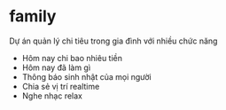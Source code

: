 # family
Dự án quản lý chi tiêu trong gia đình với nhiều chức năng
+ Hôm nay chi bao nhiêu tiền
+ Hôm nay đã làm gì
+ Thông báo sinh nhật của mọi người
+ Chia sẻ vị trí realtime
+ Nghe nhạc relax
